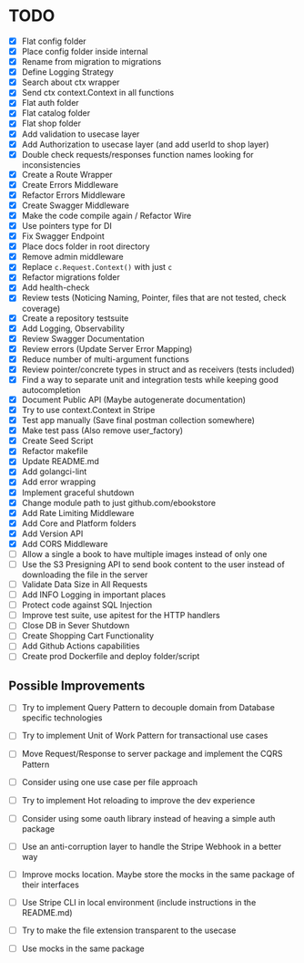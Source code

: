 # TODO

* [x] Flat config folder
* [x] Place config folder inside internal
* [x] Rename from migration to migrations
* [x] Define Logging Strategy
* [x] Search about ctx wrapper
* [x] Send ctx context.Context in all functions
* [x] Flat auth folder
* [x] Flat catalog folder
* [x] Flat shop folder
* [x] Add validation to usecase layer
* [x] Add Authorization to usecase layer (and add userId to shop layer)
* [x] Double check requests/responses function names looking for inconsistencies
* [x] Create a Route Wrapper
* [x] Create Errors Middleware
* [x] Refactor Errors Middleware
* [x] Create Swagger Middleware
* [x] Make the code compile again / Refactor Wire
* [x] Use pointers type for DI
* [x] Fix Swagger Endpoint
* [x] Place docs folder in root directory
* [x] Remove admin middleware
* [x] Replace `c.Request.Context()` with just `c`
* [x] Refactor migrations folder
* [x] Add health-check
* [x] Review tests (Noticing Naming, Pointer, files that are not tested, check coverage)
* [x] Create a repository testsuite
* [x] Add Logging, Observability
* [x] Review Swagger Documentation
* [x] Review errors (Update Server Error Mapping)
* [x] Reduce number of multi-argument functions
* [x] Review pointer/concrete types in struct and as receivers (tests included)
* [x] Find a way to separate unit and integration tests while keeping good autocompletion
* [x] Document Public API (Maybe autogenerate documentation)
* [x] Try to use context.Context in Stripe
* [x] Test app manually (Save final postman collection somewhere)
* [x] Make test pass (Also remove user_factory)
* [x] Create Seed Script
* [x] Refactor makefile
* [x] Update README.md
* [x] Add golangci-lint
* [x] Add error wrapping
* [x] Implement graceful shutdown
* [x] Change module path to just github.com/ebookstore
* [x] Add Rate Limiting Middleware
* [x] Add Core and Platform folders
* [x] Add Version API
* [x] Add CORS Middleware
* [ ] Allow a single a book to have multiple images instead of only one
* [ ] Use the S3 Presigning API to send book content to the user instead of downloading the file in the server
* [ ] Validate Data Size in All Requests
* [ ] Add INFO Logging in important places 
* [ ] Protect code against SQL Injection
* [ ] Improve test suite, use apitest for the HTTP handlers
* [ ] Close DB in Sever Shutdown
* [ ] Create Shopping Cart Functionality
* [ ] Add Github Actions capabilities
* [ ] Create prod Dockerfile and deploy folder/script

## Possible Improvements
* [ ] Try to implement Query Pattern to decouple domain from Database specific technologies
* [ ] Try to implement Unit of Work Pattern for transactional use cases
* [ ] Move Request/Response to server package and implement the CQRS Pattern
* [ ] Consider using one use case per file approach
* [ ] Try to implement Hot reloading to improve the dev experience
* [ ] Consider using some oauth library instead of heaving a simple auth package
* [ ] Use an anti-corruption layer to handle the Stripe Webhook in a better way
* [ ] Improve mocks location. Maybe store the mocks in the same package of their interfaces
* [ ] Use Stripe CLI in local environment (include instructions in the README.md)
* [ ] Try to make the file extension transparent to the usecase
* [ ] Use mocks in the same package

